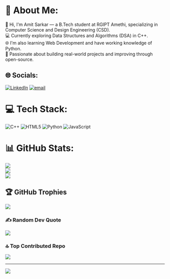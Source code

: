 # 💫 About Me:
👋 Hi, I'm Amit Sarkar — a B.Tech student at RGIPT Amethi, specializing in Computer Science and Design Engineering (CSD).<br>💻 Currently exploring Data Structures and Algorithms (DSA) in C++.<br>🌐 I'm also learning Web Development and have working knowledge of Python.<br>🚀 Passionate about building real-world projects and improving through open-source.


## 🌐 Socials:
[![LinkedIn](https://img.shields.io/badge/LinkedIn-%230077B5.svg?logo=linkedin&logoColor=white)](https://www.linkedin.com/in/amit-sarkar-4baa5b320?lipi=urn%3Ali%3Apage%3Ad_flagship3_profile_view_base_contact_details%3Bs55gDVxrScupIrNVhoF3kw%3D%3D) [![email](https://img.shields.io/badge/Email-D14836?logo=gmail&logoColor=white)](mailto:amitsarkar6124@gmail.com) 

# 💻 Tech Stack:
![C++](https://img.shields.io/badge/c++-%2300599C.svg?style=for-the-badge&logo=c%2B%2B&logoColor=white) ![HTML5](https://img.shields.io/badge/html5-%23E34F26.svg?style=for-the-badge&logo=html5&logoColor=white) ![Python](https://img.shields.io/badge/python-3670A0?style=for-the-badge&logo=python&logoColor=ffdd54) ![JavaScript](https://img.shields.io/badge/javascript-%23323330.svg?style=for-the-badge&logo=javascript&logoColor=%23F7DF1E)
# 📊 GitHub Stats:
![](https://github-readme-stats.vercel.app/api?username=amit-sarkar-svg&theme=react&hide_border=false&include_all_commits=true&count_private=true)<br/>
![](https://nirzak-streak-stats.vercel.app/?user=amit-sarkar-svg&theme=react&hide_border=false)<br/>
![](https://github-readme-stats.vercel.app/api/top-langs/?username=amit-sarkar-svg&theme=react&hide_border=false&include_all_commits=true&count_private=true&layout=compact)

## 🏆 GitHub Trophies
![](https://github-profile-trophy.vercel.app/?username=amit-sarkar-svg&theme=radical&no-frame=false&no-bg=true&margin-w=4)

### ✍️ Random Dev Quote
![](https://quotes-github-readme.vercel.app/api?type=horizontal&theme=radical)

### 🔝 Top Contributed Repo
![](https://github-contributor-stats.vercel.app/api?username=amit-sarkar-svg&limit=5&theme=dark&combine_all_yearly_contributions=true)

---
[![](https://visitcount.itsvg.in/api?id=amit-sarkar-svg&icon=0&color=0)](https://visitcount.itsvg.in)

<!-- Proudly created with GPRM ( https://gprm.itsvg.in ) -->
